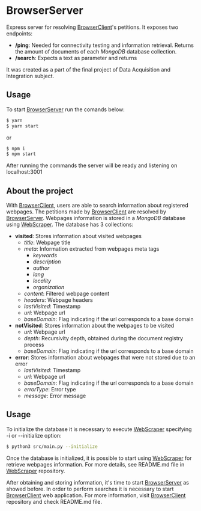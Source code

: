 # BrowserServer

Express server for resolving [BrowserClient](https://github.com/DauteRR/BrowserClient)'s petitions. It exposes two endpoints:

- **/ping**: Needed for connectivity testing and information retrieval. Returns the amount of documents of each _MongoDB_ database collection.
- **/search**: Expects a text as parameter and returns

It was created as a part of the final project of Data Acquisition and Integration subject.

## Usage

To start [BrowserServer](https://github.com/DauteRR/BrowserServer) run the comands below:

```bash
$ yarn
$ yarn start
```

or

```bash
$ npm i
$ npm start
```

After running the commands the server will be ready and listening on localhost:3001

## About the project

With [BrowserClient](https://github.com/DauteRR/BrowserClient), users are able to search information about registered webpages. The petitions made by [BrowserClient](https://github.com/DauteRR/BrowserClient) are resolved by [BrowserServer](https://github.com/DauteRR/BrowserServer). Webpages information is stored in a _MongoDB_ database using [WebScraper](https://github.com/DauteRR/WebScraper). The database has 3 collections:

- **visited**: Stores information about visited webpages
  - _title_: Webpage title
  - _meta_: Information extracted from webpages meta tags
    - _keywords_
    - _description_
    - _author_
    - _lang_
    - _locality_
    - _organization_
  - _content_: Filtered webpage content
  - _headers_: Webpage headers
  - _lastVisited_: Timestamp
  - _url_: Webpage url
  - _baseDomain_: Flag indicating if the url corresponds to a base domain
- **notVisited**: Stores information about the webpages to be visited
  - _url_: Webpage url
  - _depth_: Recursivity depth, obtained during the document registry process
  - _baseDomain_: Flag indicating if the url corresponds to a base domain
- **error**: Stores information about webpages that were not stored due to an error
  - _lastVisited_: Timestamp
  - _url_: Webpage url
  - _baseDomain_: Flag indicating if the url corresponds to a base domain
  - _errorType_: Error type
  - _message_: Error message

## Usage

To initialize the database it is necessary to execute [WebScraper](https://github.com/DauteRR/WebScraper) specifying -i or --initialize option:

```bash
$ python3 src/main.py --initialize
```

Once the database is initialized, it is possible to start using [WebScraper](https://github.com/DauteRR/WebScraper) for retrieve webpages information. For more details, see README.md file in [WebScraper](https://github.com/DauteRR/WebScraper) repository.

After obtaining and storing information, it's time to start [BrowserServer](https://github.com/DauteRR/BrowserServer) as showed before. In order to perform searches it is necessary to start [BrowserClient](https://github.com/DauteRR/BrowserClient) web application. For more information, visit [BrowserClient](https://github.com/DauteRR/BrowserClient) repository and check README.md file.
